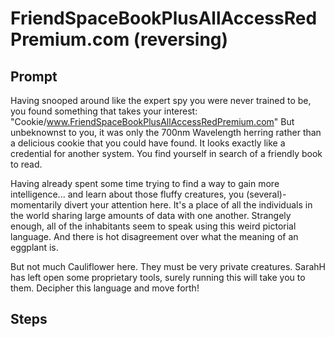 # FriendSpaceBookPlusAllAccessRedPremium.com (reversing)

## Prompt

Having snooped around like the expert spy you were never trained to be, you found something that takes your interest: "Cookie/www.FriendSpaceBookPlusAllAccessRedPremium.com"  But unbeknownst to you, it was only the  700nm Wavelength herring rather than a delicious cookie that you could have found.   It looks exactly like a credential for another system.  You find yourself in search of a friendly book to read.

Having already spent some time trying to find a way to gain more intelligence... and learn about those fluffy creatures, you (several)-momentarily divert your attention here.  It's a place of all the individuals in the world sharing large amounts of data with one another. Strangely enough, all of the inhabitants seem to speak using this weird pictorial language. And there is hot disagreement over what the meaning of an eggplant is.

But not much Cauliflower here.  They must be very private creatures.  SarahH has left open some proprietary tools, surely running this will take you to them.  Decipher this language and move forth!

## Steps


